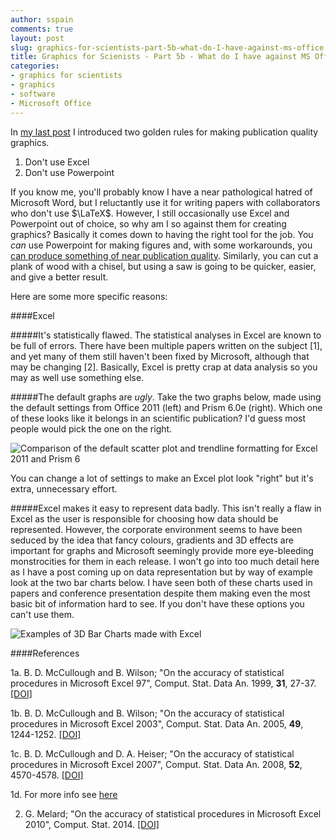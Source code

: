 ```yaml
---
author: sspain
comments: true
layout: post
slug: graphics-for-scientists-part-5b-what-do-I-have-against-ms-office 
title: Graphics for Scienists - Part 5b - What do I have against MS Office?
categories:
- graphics for scientists
- graphics
- software
- Microsoft Office
---
```


In [my last post](/2014/08/11/graphics-for-scientists-part-5-software.html) I introduced two golden rules for making publication quality graphics.

1. Don't use Excel
2. Don't use Powerpoint

If you know me, you'll probably know I have a near pathological hatred of Microsoft Word, but I reluctantly use it for writing papers with collaborators who don't use $\LaTeX$. However, I still occasionally use Excel and Powerpoint out of choice, so why am I so against them for creating graphics?
Basically it comes down to having the right tool for the job.
You *can* use Powerpoint for making figures and, with some workarounds, you [can produce something of near publication quality](http://support.microsoft.com/kb/827745). 
Similarly, you can cut a plank of wood with a chisel, but using a saw is going to be quicker, easier, and give a better result. 

<!--- add in the issues with exporting from both --->

Here are some more specific reasons:

####Excel

#####It's statistically flawed.
The statistical analyses in Excel are known to be full of errors. There have been multiple papers written on the subject [1], and yet many of them still haven't been fixed by Microsoft, although that may be changing [2].
Basically, Excel is pretty crap at data analysis so you may as well use something else.

#####The default graphs are *ugly*. 
Take the two graphs below, made using the default settings from Office 2011 (left) and Prism 6.0e (right). 
Which one of these looks like it belongs in an scientific publication?
I'd guess most people would pick the one on the right.

![Comparison of the default scatter plot and trendline formatting for Excel 2011 and Prism 6](http://sebspain.co.uk/files/2014/08/12/excel_vs_prism.png)

You can change a lot of settings to make an Excel plot look "right" but it's extra, unnecessary effort.

#####Excel makes it easy to represent data badly.
This isn't really a flaw in Excel as the user is responsible for choosing how data should be represented.
However, the corporate environment seems to have been seduced by the idea that fancy colours, gradients and 3D effects are important for graphs and Microsoft seemingly provide more eye-bleeding monstrocities for them in each release.
I won't go into too much detail here as I have a post coming up on data representation but by way of example look at the two bar charts below.
I have seen both of these charts used in papers and conference presentation despite them making even the most basic bit of information hard to see.
If you don't have these options you can't use them.

![Examples of 3D Bar Charts made with Excel](http://sebspain.co.uk/files/2014/08/12/excel_3D_bar_plots.png)

####References


1a. B. D. McCullough and B. Wilson; "On the accuracy of statistical procedures in Microsoft Excel 97", Comput. Stat. Data An. 1999, **31**, 27-37. [\[DOI\]](http://dx.doi.org/10.1016/S0167-9473(99)00004-3)

1b.  B. D. McCullough and B. Wilson; "On the accuracy of statistical procedures in Microsoft Excel 2003", Comput. Stat. Data An. 2005, **49**, 1244-1252. [\[DOI\]](http://dx.doi.org/10.1016/j.csda.2004.06.016)

1c. B. D. McCullough and D. A. Heiser; "On the accuracy of statistical procedures in Microsoft Excel 2007", Comput. Stat. Data An. 2008, **52**, 4570-4578. [\[DOI\]](http://dx.doi.org/10.1016/j.csda.2008.03.004)

1d. For more info see [here](http://www.practicalstats.com/xlsstats/excelstats.html)

2. G. Melard; "On the accuracy of statistical procedures in Microsoft Excel 2010", Comput. Stat. 2014. [\[DOI\]](http://dx.doi.org/10.1007/s00180-014-0482-5) 


